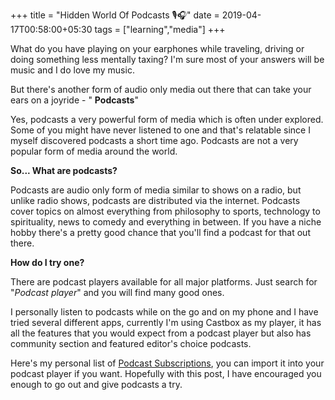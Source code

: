 +++
title = "Hidden World Of Podcasts 🎙️🎧"
date = 2019-04-17T00:58:00+05:30
tags = ["learning","media"]
+++

What do you have playing on your earphones while traveling, driving  or doing something less mentally taxing?
I'm sure most of your answers will be music and I do love my music.

But there's another form of audio only media out there that can take your ears on a joyride - " **Podcasts**"

Yes, podcasts a very powerful form of media which is often under explored.
Some of you might have never listened to one and that's relatable since I myself discovered podcasts a short time ago.
Podcasts are not a very popular form of media around the world.

**So... What are podcasts?**

Podcasts are audio only form of media similar to shows on a radio, but unlike radio shows, podcasts are distributed via the internet.
Podcasts cover topics on almost everything from philosophy to sports, technology to spirituality, news to comedy and everything in between.
If you have a niche hobby there's a pretty good chance that you'll find a podcast for that out there.

**How do I try one?**

There are podcast players available for all major platforms.
Just search for "_Podcast player_" and you will find many good ones.

I personally listen to podcasts while on the go and on my phone and I have tried several different apps, currently I'm using Castbox as my player, it has all the features that you would expect from a podcast player but also has community section and featured editor's choice podcasts.

Here's my personal list of [Podcast Subscriptions](https://gist.github.com/2KAbhishek/2abf301bdb60c972457e5109fc99ed1c), you can import it into your podcast player if you want.
Hopefully with this post, I have encouraged you enough to go out and give podcasts a try.
